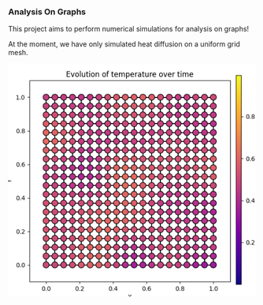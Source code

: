 ### Analysis On Graphs 

This project aims to perform numerical simulations for analysis on graphs!

At the moment, we have only simulated heat diffusion on a uniform grid mesh.

![image](images/heatmap_screen.png)